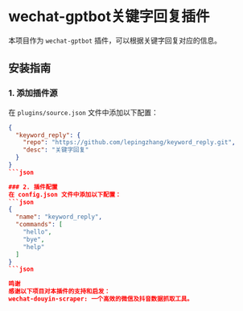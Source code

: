 # wechat-gptbot关键字回复插件

本项目作为 `wechat-gptbot` 插件，可以根据关键字回复对应的信息。

## 安装指南

### 1. 添加插件源
在 `plugins/source.json` 文件中添加以下配置：

```json
{
  "keyword_reply": {
    "repo": "https://github.com/lepingzhang/keyword_reply.git",
    "desc": "关键字回复"
  }
}
```json

### 2. 插件配置
在 config.json 文件中添加以下配置：
```json
{
  "name": "keyword_reply",
  "commands": [
    "hello",
    "bye",
    "help"
  ]
}
```json

鸣谢
感谢以下项目对本插件的支持和启发：
wechat-douyin-scraper: 一个高效的微信及抖音数据抓取工具。
